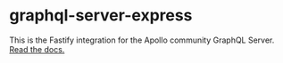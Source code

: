 # graphql-server-express

This is the Fastify integration for the Apollo community GraphQL Server. [Read the docs.](http://dev.apollodata.com/tools/apollo-server/index.html)
